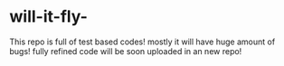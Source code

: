 # will-it-fly-
This repo is full of test based codes! mostly it will have huge amount of bugs! fully refined code will be soon uploaded in an new repo!
